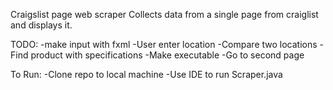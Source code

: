 Craigslist page web scraper
Collects data from a single page from craiglist and displays it.

TODO: -make input with fxml
-User enter location 
-Compare two locations
-Find product with specifications
-Make executable 
-Go to second page

To Run: -Clone repo to local machine
\-Use IDE to run Scraper.java
